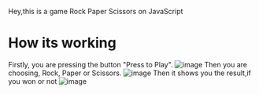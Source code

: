 Hey,this is a game Rock Paper Scissors on JavaScript
# How its working
Firstly, you are pressing the button  "Press to Play".
![image](https://github.com/kostyazxc/RockPaperScissorsJS/assets/104221547/a7b1df82-529c-415f-bef9-935309aab079)
Then you are choosing, Rock, Paper or Scissors.
![image](https://github.com/kostyazxc/RockPaperScissorsJS/assets/104221547/f6e565f4-cbde-4c11-b887-ed3304931b24)
Then it shows you the result,if you won or not
![image](https://github.com/kostyazxc/RockPaperScissorsJS/assets/104221547/aeaf13b0-de25-4814-860d-be4d74e3bfe8)




